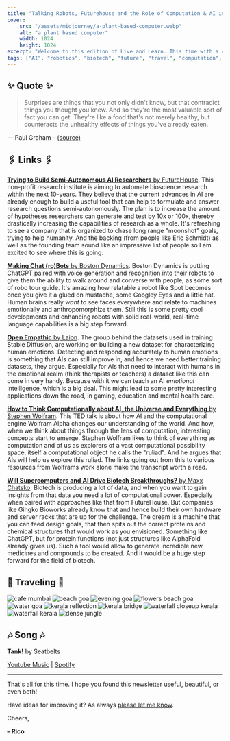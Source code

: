 ```yaml
---
title: "Talking Robots, Futurehouse and the Role of Computation & AI in Biotech"
cover:
    src: "/assets/midjourney/a-plant-based-computer.webp"
    alt: "a plant based computer"
    width: 1024
    height: 1024
excerpt: "Welcome to this edition of Live and Learn. This time with a company trying to build semi-autonomous AI researchers, a TED-talk by Stephen Wolfram on Computation, AI and the nature of the Universe, a talking robot tour guide by Boston Dynamics, a dataset designed to help algorithms learn emotional intelligence and more. As always I hope you enjoy this edition of Live and Learn."
tags: ["AI", "robotics", "biotech", "future", "travel", "computation", "technology", "LAION"]
---
```


## ✨ Quote ✨

> Surprises are things that you not only didn't know, but that contradict things you thought you knew. And so they're the most valuable sort of fact you can get. They're like a food that's not merely healthy, but counteracts the unhealthy effects of things you've already eaten.

— Paul Graham - [(source)](http://www.paulgraham.com/essay.html)

## 🖇️ Links 🖇️

[**Trying to Build Semi-Autonomous AI Researchers** by FutureHouse](https://www.futurehouse.org/articles/announcing-future-house). This non-profit research institute is aiming to automate bioscience research within the next 10-years. They believe that the current advances in AI are already enough to build a useful tool that can help to formulate and answer research questions semi-autonomously. The plan is to increase the amount of hypotheses researchers can generate and test by 10x or 100x, thereby drastically increasing the capabilities of research as a whole. It's refreshing to see a company that is organized to chase long range "moonshot" goals, trying to help humanity. And the backing (from people like Eric Schmidt) as well as the founding team sound like an impressive list of people so I am excited to see where this is going.

[**Making Chat (ro)Bots** by Boston Dynamics](https://www.youtube.com/watch?v=djzOBZUFzTw). Boston Dynamics is putting ChatGPT paired with voice generation and recognition into their robots to give them the ability to walk around and converse with people, as some sort of robo tour guide. It's amazing how relatable a robot like Spot becomes once you give it a glued on mustache, some Googley Eyes and a little hat. Human brains really *want* to see faces everywhere and relate to machines emotionally and anthropomorphize them. Still this is some pretty cool developments and enhancing robots with solid real-world, real-time language capabilities is a big step forward.

[**Open Empathic** by Laion](https://laion.ai/blog/open-empathic/). The group behind the datasets used in training Stable Diffusion, are working on building a new dataset for characterizing human emotions. Detecting and responding accurately to human emotions is something that AIs can still improve in, and hence we need better training datasets, they argue. Especially for AIs that need to interact with humans in the emotional realm (think therapists or teachers) a dataset like this can come in very handy. Because with it we can teach an AI *emotional* intelligence, which is a big deal. This might lead to some pretty interesting applications down the road, in gaming, education and mental health care.

[**How to Think Computationally about AI, the Universe and Everything** by Stephen Wolfram](https://writings.stephenwolfram.com/2023/10/how-to-think-computationally-about-ai-the-universe-and-everything/). This TED talk is about how AI and the computational engine Wolfram Alpha changes our understanding of the world. And how, when we think about things through the lens of computation, interesting concepts start to emerge. Stephen Wolfram likes to think of everything as computation and of us as explorers of a vast computational possibility space, itself a computational object he calls the "ruliad". And he argues that AIs will help us explore this ruliad. The links going out from this to various resources from Wolframs work alone make the transcript worth a read.

[**Will Supercomputers and AI Drive Biotech Breakthroughs?** by Maxx Chatsko](https://www.living.tech/articles/will-supercomputers-and-ai-drive-biotech-breakthroughs). Biotech is producing a lot of data, and when you want to gain insights from that data you need a lot of computational power. Especially when paired with approaches like that from FutureHouse. But companies like Gingko Bioworks already know that and hence build their own hardware and server racks that are up for the challenge. The dream is a machine that you can feed design goals, that then spits out the correct proteins and chemical structures that would work as you envisioned. Something like ChatGPT, but for protein functions (not just structures like AlphaFold already gives us). Such a tool would allow to generate incredible new medicines and compounds to be created. And it would be a huge step forward for the field of biotech.

## 🌌 Traveling 🌌

![cafe mumbai](/assets/newsletter/india-2023/cafe-mumbai.webp)
![beach goa](/assets/newsletter/india-2023/beach-goa.webp)
![evening goa](/assets/newsletter/india-2023/evening-goa.webp)
![flowers beach goa](/assets/newsletter/india-2023/flowers-beach-goa.webp)
![water goa](/assets/newsletter/india-2023/water-goa.webp)
![kerala reflection](/assets/newsletter/india-2023/kerala-reflection.webp)
![kerala bridge](/assets/newsletter/india-2023/kerala-bridge.webp)
![waterfall closeup kerala](/assets/newsletter/india-2023/waterfall-closeup-kerala.webp)
![waterfall kerala](/assets/newsletter/india-2023/waterfall-kerala.webp)
![dense jungle](/assets/newsletter/india-2023/dense-jungle.webp)

## 🎶 Song 🎶

**Tank!** by Seatbelts 

[Youtube Music](https://music.youtube.com/watch?v=UFFa0QoHWvE) | [Spotify](https://open.spotify.com/track/2VqRxxZFbC0uZaTJcZY36c)

---

That's all for this time. I hope you found this newsletter useful, beautiful, or even both!

Have ideas for improving it? As always [please let me know](https://airtable.com/shro1VeyG4lkNXkx2). 

Cheers,

**– Rico**
